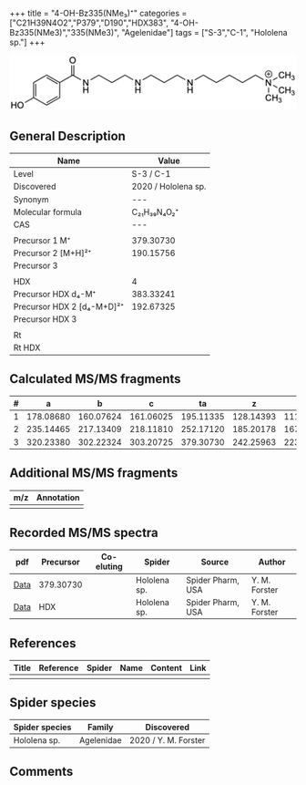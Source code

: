 +++
title = "4-OH-Bz335(NMe₃)⁺"
categories = ["C21H39N4O2","P379","D190","HDX383",
"4-OH-Bz335(NMe3)","335(NMe3)",
"Agelenidae"]
tags = ["S-3","C-1",
"Hololena sp."]
+++

![](/img/4-OH-Bz335(NMe3).png)

## General Description

| Name                       | Value              |
|----------------------------|--------------------|
| Level                      | S-3 / C-1          |
| Discovered                 | 2020 / Hololena sp. |
| Synonym                    | ---                |
| Molecular formula          | C₂₁H₃₉N₄O₂⁺                   |
| CAS                        | ---                |
|                            |                    |
| Precursor 1  M⁺         | 379.30730                         |
| Precursor 2 [M+H]²⁺       | 190.15756                           |
| Precursor 3                |                    |
|                            |                    |
| HDX                        |  4                  |
| Precursor HDX    d₄-M⁺   |  383.33241                  |
| Precursor HDX 2 [d₄-M+D]²⁺ |  192.67325                  |
| Precursor HDX 3            |                    |
|                            |                    |
| Rt                         |                    |
| Rt HDX                     |                    |

## Calculated MS/MS fragments

| # | a         | b         | c         | ta        | z         | y         | tz        |
|---|-----------|-----------|-----------|-----------|-----------|-----------|-----------|
| 1 | 178.08680 | 160.07624 | 161.06025 | 195.11335 | 128.14393 | 111.11738 | 146.17830 |
| 2 | 235.14465 | 217.13409 | 218.11810 | 252.17120 | 185.20178 | 167.16740 | 203.23615 |
| 3 | 320.23380 | 302.22324 | 303.20725 | 379.30730 | 242.25963 | 223.21743 | 260.29400 |

## Additional MS/MS fragments

| m/z | Annotation |
|-----|------------|
|     |            |

## Recorded MS/MS spectra

| pdf                                             | Precursor | Co-eluting | Spider      | Source                       | Author        |
|-------------------------------------------------|-----------|------------|-------------|------------------------------|---------------|
| [Data](/pdf/Hololena-sp/379_4-OH-Bz335(NMe3)_Ho-sp.pdf) | 379.30730 |           | Hololena sp. | Spider Pharm, USA | Y. M. Forster |
| [Data](/pdf/Hololena-sp/379_4-OH-Bz335(NMe3)_Ho-sp_HDX.pdf) | HDX |           | Hololena sp. | Spider Pharm, USA | Y. M. Forster |


## References

| Title | Reference | Spider | Name | Content | Link |
|-------|-----------|--------|------|---------|------|
|       |           |        |      |         |      |

## Spider species

| Spider species     | Family     | Discovered           |
|--------------------|------------|----------------------|
| Hololena sp.       | Agelenidae | 2020 / Y. M. Forster |


## Comments